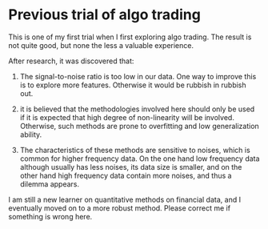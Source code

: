 <h1>Previous trial of algo trading</h1>

This is one of my first trial when I first exploring algo trading. The result is not quite good, but none the less a valuable experience. 

After research, it was discovered that: 

  1) The signal-to-noise ratio is too low in our data. One way to improve this is to explore more features. Otherwise it would be rubbish in rubbish out.
  
  2) it is believed that the methodologies involved here should only be used if it is expected that high degree of non-linearity will be involved. Otherwise, such methods are prone to overfitting and low generalization ability. 
  
  3) The characteristics of these methods are sensitive to noises, which is common for higher frequency data. On the one hand low frequency data although usually has less noises, its data size is smaller, and on the other hand high frequency data contain more noises, and thus a dilemma appears.

I am still a new learner on quantitative methods on financial data, and I eventually moved on to a more robust method. Please correct me if something is wrong here. 
